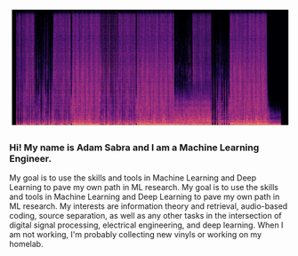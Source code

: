 ![](https://github.com/theadamsabra/theadamsabra/blob/master/spec.png)

### Hi! My name is Adam Sabra and I am a Machine Learning Engineer.

My goal is to use the skills and tools in Machine Learning and Deep Learning to pave my own path in ML research. My goal is to use the skills and tools in Machine Learning and Deep Learning to pave my own path in ML research. My interests are information theory and retrieval, audio-based coding, source separation, as well as any other tasks in the intersection of digital signal processing, electrical engineering, and deep learning. When I am not working, I'm probably collecting new vinyls or working on my homelab.
